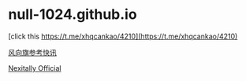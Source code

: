 # null-1024.github.io

[click this https://t.me/xhqcankao/4210](https://t.me/xhqcankao/4210)

[风向旗参考快讯](https://t.me/xhqcankao)  

[Nexitally Official](https://t.me/Nexitally_Official)
